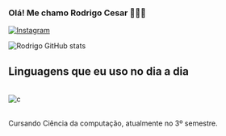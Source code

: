 
### Olá! Me chamo Rodrigo Cesar 🙋🏻‍♂️

[![Instagram](https://img.shields.io/badge/Instagram-E4405F?style=for-the-badge&logo=instagram&logoColor=white)](https://www.instagram.com/rodrigoocms/)

![Rodrigo GitHub stats](https://github-readme-stats.vercel.app/api?username=RcmSantos274&show_icons=true&theme=dracula)


## Linguagens que eu uso no dia a dia 

<div style="display: inline_block"><br/>
  <img align="center" alt="c" src="https://img.shields.io/badge/C-00599C?style=for-the-badge&logo=c&logoColor=white" />
</div><br/>

Cursando Ciência da computação, atualmente no 3º semestre.


